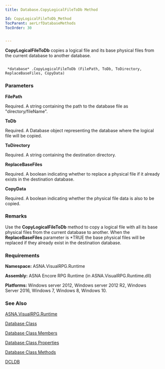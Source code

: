 ```yaml
---
title: Database.CopyLogicalFileToDb Method

Id: CopyLogicalFileToDb_Method
TocParent: aerLrfDatabaseMethods
TocOrder: 30


---
```


**CopyLogicalFileToDb** copies a logical file and its base physical files from the current database to another database. 

```

 *database* .CopyLogicalFileToDb (FilePath, ToDb, ToDirectory, ReplaceBaseFiles, CopyData)
```

### Parameters

**FilePath** 

Required.  A string containing the path to the database file
                as "directory/fileName".


**ToDb** 

Required.  A Database object representing the database where the logical file
                will be copied.


**ToDirectory** 

Required.  A string containing the destination
                directory.


**ReplaceBaseFiles** 

Required.  A boolean indicating whether to replace a
                physical file if it already exists in the destination
                database.


**CopyData** 

Required.  A boolean indicating whether the
                physical file data is also to be copied.


### Remarks
Use the **CopyLogicalFileToDb** method to copy a logical file with all its base physical files from the current database to another. When the **ReplaceBaseFiles** parameter is *TRUE the base physical files will be replaced if they already exist in the destination database. 

### Requirements
**Namespace:** ASNA.VisualRPG.Runtime 

**Assembly:** ASNA Encore RPG Runtime (in ASNA.VisualRPG.Runtime.dll) 

**Platforms:** Windows server 2012, Windows server 2012 R2, Windows Server 2016, Windows 7, Windows 8, Windows 10. 

### See Also
[ASNA.VisualRPG.Runtime](ecrLrfRuntimeNamespace.html)

[Database Class](ecrLrfDatabaseClass.html)

[Database Class Members](ecrLrfDatabaseMembers.html)

[Database Class Properties](ecrLrfDatabasePropertiesMain.html)

[Database Class Methods](ecrLrfDatabaseMethods.html)

[DCLDB](DCLDB.html) 
